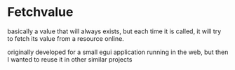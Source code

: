 # Fetchvalue

basically a value that will always exists, but each time it is called, it will try to fetch its value from a resource online. 

originally developed for a small egui application running in the web, but then I wanted to reuse it in other similar projects

